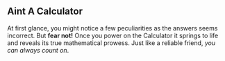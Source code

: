 ## Aint A Calculator

At first glance, you might notice a few peculiarities as the answers seems incorrect.
But **fear not!** Once you power on the Calculator it springs to life and reveals its true mathematical prowess. Just like a reliable friend, *you can always count on*.
